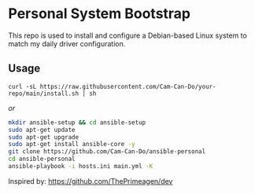 # Personal System Bootstrap
This repo is used to install and configure a Debian-based Linux system to match my daily driver configuration.

## Usage

`curl -sL https://raw.githubusercontent.com/Cam-Can-Do/your-repo/main/install.sh | sh`

*or*

```bash
mkdir ansible-setup && cd ansible-setup
sudo apt-get update
sudo apt-get upgrade
sudo apt-get install ansible-core -y
git clone https://github.com/Cam-Can-Do/ansible-personal
cd ansible-personal
ansible-playbook -i hosts.ini main.yml -K
```

Inspired by: https://github.com/ThePrimeagen/dev